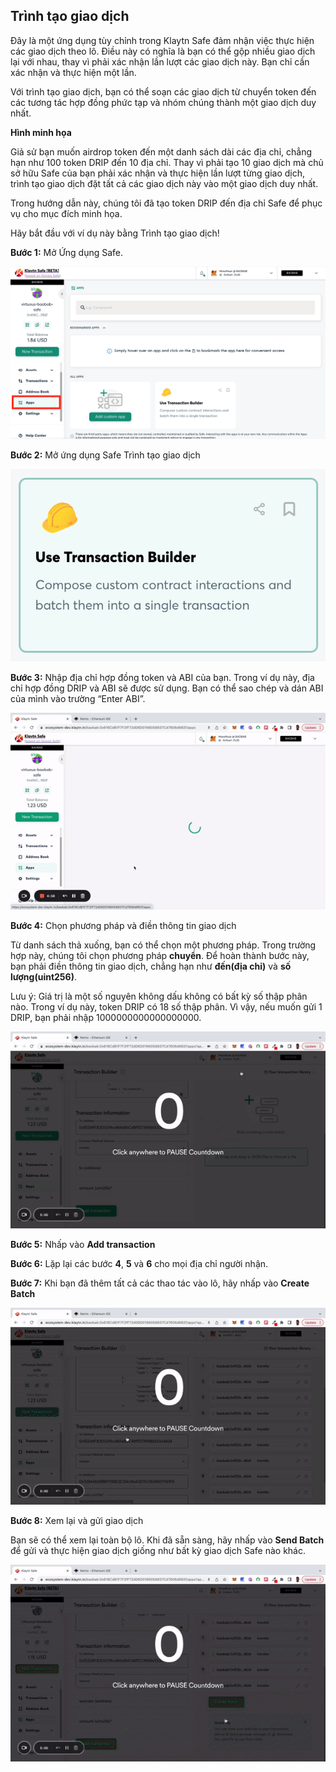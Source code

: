 
## Trình tạo giao dịch <a id="Transaction Builder"></a>

Đây là một ứng dụng tùy chỉnh trong Klaytn Safe đảm nhận việc thực hiện các giao dịch theo lô. Điều này có nghĩa là bạn có thể gộp nhiều giao dịch lại với nhau, thay vì phải xác nhận lần lượt các giao dịch này. Bạn chỉ cần xác nhận và thực hiện một lần.

Với trình tạo giao dịch, bạn có thể soạn các giao dịch từ chuyển token đến các tương tác hợp đồng phức tạp và nhóm chúng thành một giao dịch duy nhất.

**Hình minh họa**

Giả sử bạn muốn airdrop token đến một danh sách dài các địa chỉ, chẳng hạn như 100 token DRIP đến 10 địa chỉ. Thay vì phải tạo 10 giao dịch mà chủ sở hữu Safe của bạn phải xác nhận và thực hiện lần lượt từng giao dịch, trình tạo giao dịch đặt tất cả các giao dịch này vào một giao dịch duy nhất.

Trong hướng dẫn này, chúng tôi đã tạo token DRIP đến địa chỉ Safe để phục vụ cho mục đích minh họa.

Hãy bắt đầu với ví dụ này bằng Trình tạo giao dịch!



**Bước 1:** Mở Ứng dụng Safe.

![](../img/klaytn-safe/15_safeApps.png)

**Bước 2:** Mở ứng dụng Safe Trình tạo giao dịch

![](../img/klaytn-safe/16_safeTxBuilder.png)

**Bước 3:** Nhập địa chỉ hợp đồng token và ABI của bạn. Trong ví dụ này, địa chỉ hợp đồng DRIP và ABI sẽ được sử dụng. Bạn có thể sao chép và dán ABI của mình vào trường “Enter ABI”.

![](../img/klaytn-safe/17_safeTxBatchAddrAbi.gif)

**Bước 4:** Chọn phương pháp và điền thông tin giao dịch

Từ danh sách thả xuống, bạn có thể chọn một phương pháp. Trong trường hợp này, chúng tôi chọn phương pháp **chuyển**. Để hoàn thành bước này, bạn phải điền thông tin giao dịch, chẳng hạn như **đến(địa chỉ)** và **số lượng(uint256)**.


Lưu ý: Giá trị là một số nguyên không dấu không có bất kỳ số thập phân nào. Trong ví dụ này, token DRIP có 18 số thập phân. Vì vậy, nếu muốn gửi 1 DRIP, bạn phải nhập 1000000000000000000.

![](../img/klaytn-safe/18_safeTxBatchTxInfo.gif)

**Bước 5:** Nhấp vào **Add transaction**

**Bước 6:** Lặp lại các bước **4**, **5** và **6** cho mọi địa chỉ người nhận.

**Bước 7:** Khi bạn đã thêm tất cả các thao tác vào lô, hãy nhấp vào **Create Batch**

![](../img/klaytn-safe/19_safeTxBatch.gif)

**Bước 8:** Xem lại và gửi giao dịch

Bạn sẽ có thể xem lại toàn bộ lô. Khi đã sẵn sàng, hãy nhấp vào **Send Batch** để gửi và thực hiện giao dịch giống như bất kỳ giao dịch Safe nào khác.

![](../img/klaytn-safe/20_safeTxBuildExec.gif)
